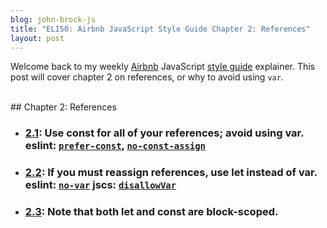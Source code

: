 ```yaml
---
blog: john-brock-js
title: "ELI50: Airbnb JavaScript Style Guide Chapter 2: References"
layout: post
---
```


Welcome back to my weekly [Airbnb][airbnb] JavaScript [style guide][style guide] explainer. This post will cover chapter 2 on references, or why to avoid using `var`.

<br>
## Chapter 2: References

* ### [2.1][2.1]: Use const for all of your references; avoid using var. eslint: [`prefer-const`][prefer-const], [`no-const-assign`][no-const-assign]
* ### [2.2][2.2]: If you must reassign references, use let instead of var. eslint: [`no-var`][no-var] jscs: [`disallowVar`][disallowVar]
* ### [2.3][2.3]: Note that both let and const are block-scoped.

[style guide]: https://github.com/airbnb/javascript#types--primitives
[airbnb]: https://www.airbnb.com/
[2.1]: htps://github.com/airbnb/javascript#references--prefer-const
[2.2]: htps://github.com/airbnb/javascript#references--disallow-var
[2.3]: htps://github.com/airbnb/javascript#references--block-scope
[prefer-const]: http://eslint.org/docs/rules/prefer-const.html
[no-const-assign]: http://eslint.org/docs/rules/no-const-assign.html
[no-var]: http://eslint.org/docs/rules/no-var.html
[disallowVar]: http://jscs.info/rule/disallowVar

